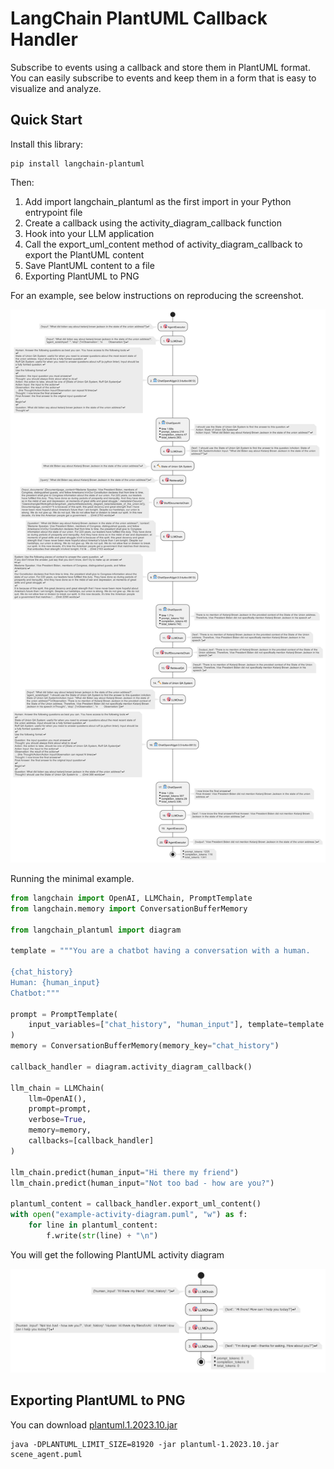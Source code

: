# LangChain PlantUML Callback Handler

Subscribe to events using a callback and store them in PlantUML format. You can easily subscribe to events and keep them in a form that is easy to visualize and analyze.

## Quick Start

Install this library:

```shell
pip install langchain-plantuml
```

Then:

1. Add import langchain_plantuml as the first import in your Python entrypoint file
2. Create a callback using the activity_diagram_callback function
3. Hook into your LLM application
4. Call the export_uml_content method of activity_diagram_callback to export the PlantUML content
5. Save PlantUML content to a file
6. Exporting PlantUML to PNG

For an example, see below instructions on reproducing the screenshot.

![](screenshot/scene_agent.png)

Running the minimal example.

```python
from langchain import OpenAI, LLMChain, PromptTemplate
from langchain.memory import ConversationBufferMemory

from langchain_plantuml import diagram

template = """You are a chatbot having a conversation with a human.

{chat_history}
Human: {human_input}
Chatbot:"""

prompt = PromptTemplate(
    input_variables=["chat_history", "human_input"], template=template
)
memory = ConversationBufferMemory(memory_key="chat_history")

callback_handler = diagram.activity_diagram_callback()

llm_chain = LLMChain(
    llm=OpenAI(),
    prompt=prompt,
    verbose=True,
    memory=memory,
    callbacks=[callback_handler]
)

llm_chain.predict(human_input="Hi there my friend")
llm_chain.predict(human_input="Not too bad - how are you?")

plantuml_content = callback_handler.export_uml_content()
with open("example-activity-diagram.puml", "w") as f:
    for line in plantuml_content:
        f.write(str(line) + "\n")
```

You will get the following PlantUML activity diagram

![](screenshot/example.png)

## Exporting PlantUML to PNG

You can download [plantuml.1.2023.10.jar](https://github.com/plantuml/plantuml/releases/download/v1.2023.10/plantuml-1.2023.10.jar)

```shell
java -DPLANTUML_LIMIT_SIZE=81920 -jar plantuml-1.2023.10.jar scene_agent.puml
```

